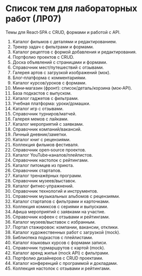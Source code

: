 # Список тем для лабораторных работ (ЛР07)

Темы для React‑SPA с CRUD, формами и работой с API.

1. Каталог фильмов с деталями и редактированием.
2. Трекер задач с фильтрами и формами.
3. Каталог рецептов с формой добавления и редактирования.
4. Портфолио проектов с CRUD.
5. Доска объявлений с страницами и формами.
6. Справочник мест/путешествий с отзывами.
7. Галерея артов с загрузкой изображений (мок).
8. Блог‑платформа с комментариями.
9. Каталог курсов/уроков с формами.
10. Мини‑магазин (фронт): список/деталь/корзина (мок‑API).
11. База подкастов с выпуском.
12. Каталог гаджетов с фильтрами.
13. Учебная платформа: уроки/домашки.
14. Каталог игр с отзывами.
15. Справочник турниров/матчей.
16. Галерея мемов с лайками.
17. Каталог мероприятий с заявками.
18. Справочник компаний/вакансий.
19. Личный дневник/заметки.
20. Каталог книг с рецензиями.
21. Коллекция фильмов фестиваля.
22. Справочник open‑source проектов.
23. Каталог YouTube‑каналов/плейлистов.
24. Справочник настолок с рейтингами.
25. Каталог питомцев из приюта.
26. Справочник стартапов.
27. Каталог тренажёрных программ.
28. Справочник музеев/выставок.
29. Каталог фитнес‑упражнений.
30. Справочник технологий и инструментов.
31. Справочник музыкальных альбомов с рецензиями.
32. Каталог стартапов с фильтрами и карточками.
33. Коллекция комиксов с сериями и выпусками.
34. Афиша мероприятий с заявками на участие.
35. Справочник кофеен с отзывами и рейтингами.
36. Каталог музеев/выставок с избранным.
37. Портал стажировок: компании, вакансии, отклики.
38. Каталог художественных работ с загрузкой (mock).
39. Библиотека подкастов с плейлистами.
40. Каталог языковых курсов с формами записи.
41. Справочник турмаршрутов с картой (mock).
42. Каталог аренд жилья (mock API) с фильтрами.
43. Портфолио дизайнеров с CRUD проектами.
44. Каталог конференций с программой и докладами.
45. Коллекция настолок с отзывами и рейтингами.
